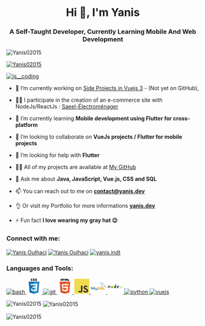 <h1 align="center">Hi 👋, I'm Yanis</h1>
<h3 align="center">A Self-Taught Developer, Currently Learning Mobile And Web Development</h3>

<p align="left"> <img src="https://komarev.com/ghpvc/?username=yanis02015&label=Profile%20views&color=0e75b6&style=flat" alt="Yanis02015" /> </p>

<p align="left"> <a href="https://github.com/ryo-ma/github-profile-trophy"><img src="https://github-profile-trophy.vercel.app/?username=yanis02015" alt="Yanis02015" /></a> </p>

<p align="left"> <a href="https://twitter.com/yanisoulhaci" target="_blank"><img src="https://img.shields.io/twitter/follow/yanisoulhaci?logo=twitter&style=for-the-badge" alt="js__coding" /></a> </p>

- 🔭 I’m currently working on [Side Projects in Vuejs 3](https://github.com/Yanis02015/) - (Not yet on GitHub),

- 👨‍💻 I participate in the creation of an e-commerce site with NodeJs/ReactJs : [Saeel-Électroménager](https://github.com/Saeel-Electromenager)

- 🌱 I’m currently learning **Mobile development using Flutter for cross-platform**

- 👯 I’m looking to collaborate on **VueJs projects / Flutter for mobile projects**

- 🤝 I’m looking for help with **Flutter**

- 👨‍💻 All of my projects are available at [My GitHub](https://github.com/Yanis02015)

- 💬 Ask me about **Java, JavaScript, Vue.js, CSS and SQL**

- 📫 You can reach out to me on **contact@yanis.dev**

- 👌 Or visit my Portfolio for more informations **[yanis.dev](https://yanis.dev)**

- ⚡ Fun fact **I love wearing my gray hat 😉**

<h3 align="left">Connect with me:</h3>
<p align="left"><!--
<a href="https://dev.to/pauld103" target="blank"><img align="center" src="https://cdn.jsdelivr.net/npm/simple-icons@3.0.1/icons/dev-dot-to.svg" alt="pauld103" height="30" width="40" /></a> -->
<a href="https://twitter.com/yanisoulhaci" target="blank"><img align="center" src="https://raw.githubusercontent.com/rahuldkjain/github-profile-readme-generator/master/src/images/icons/Social/twitter.svg" alt="Yanis Oulhaci" height="30" width="40" /></a>
<a href="https://www.linkedin.com/in/yanisoulhaci" target="blank"><img align="center" src="https://www.vectorlogo.zone/logos/linkedin/linkedin-icon.svg" alt="Yanis Oulhaci" height="30" width="40" /></a>
 <a href="https://www.instagram.com/_yanis.dev/" target="blank"><img align="center" src="https://raw.githubusercontent.com/rahuldkjain/github-profile-readme-generator/master/src/images/icons/Social/instagram.svg" alt="yanis.indt" height="30" width="40" /></a>
</p>

<h3 align="left">Languages and Tools:</h3>
<p align="left"> <a href="https://www.gnu.org/software/bash/" target="_blank"> <img src="https://www.vectorlogo.zone/logos/gnu_bash/gnu_bash-icon.svg" alt="bash" width="40" height="40"/> </a> <a href="https://www.w3schools.com/css/" target="_blank"> <img src="https://raw.githubusercontent.com/devicons/devicon/master/icons/css3/css3-original-wordmark.svg" alt="css3" width="40" height="40"/> </a> <a href="https://git-scm.com/" target="_blank"> <img src="https://www.vectorlogo.zone/logos/git-scm/git-scm-icon.svg" alt="git" width="40" height="40"/> </a> <a href="https://www.w3.org/html/" target="_blank"> <img src="https://raw.githubusercontent.com/devicons/devicon/master/icons/html5/html5-original-wordmark.svg" alt="html5" width="40" height="40"/> </a> <a href="https://developer.mozilla.org/en-US/docs/Web/JavaScript" target="_blank"> <img src="https://raw.githubusercontent.com/devicons/devicon/master/icons/javascript/javascript-original.svg" alt="javascript" width="40" height="40"/> </a> <a href="https://www.mysql.com/" target="_blank"> <img src="https://raw.githubusercontent.com/devicons/devicon/master/icons/mysql/mysql-original-wordmark.svg" alt="mysql" width="40" height="40"/> </a> <a href="https://nodejs.org" target="_blank"> <img src="https://raw.githubusercontent.com/devicons/devicon/master/icons/nodejs/nodejs-original-wordmark.svg" alt="nodejs" width="40" height="40"/> </a> <a href="https://www.java.com" target="_blank"> <img src="https://www.vectorlogo.zone/logos/java/java-icon.svg" alt="python" width="40" height="40"/> </a> <a href="https://vuejs.org/" target="_blank"> <img src="https://www.vectorlogo.zone/logos/vuejs/vuejs-icon.svg" alt="vuejs" width="40" height="40"/> </a> </p>

<p><img align="left" src="https://github-readme-stats.vercel.app/api/top-langs?username=yanis02015&show_icons=true&locale=en&layout=compact" alt="Yanis02015" /></p>

<p>&nbsp;<img align="center" src="https://github-readme-stats.vercel.app/api?username=yanis02015&show_icons=true&locale=en" alt="Yanis02015" /></p>

<p><img align="center" src="https://github-readme-streak-stats.herokuapp.com/?user=yanis02015&" alt="Yanis02015" /></p>
